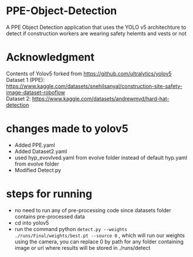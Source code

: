 # PPE-Object-Detection
A PPE Object Detection application that uses the YOLO v5 architechture to detect if construction workers are wearing safety helemts and vests or not

# **Acknowledgment**
Contents of Yolov5 forked from https://github.com/ultralytics/yolov5 \
Dataset 1 (PPE): https://www.kaggle.com/datasets/snehilsanyal/construction-site-safety-image-dataset-roboflow \
Dataset 2: https://www.kaggle.com/datasets/andrewmvd/hard-hat-detection

# changes made to yolov5
- Added PPE.yaml
- Added Dataset2.yaml
- used hyp_evovlved.yaml from evolve folder instead of default hyp.yaml from evolve folder
- Modified Detect.py

# steps for running
- no need to run any of pre-processing code since datasets folder contains pre-processed data
- cd into yolov5
- run the command python ` detect.py --weights ./runs/Final/weights/best.pt --source 0 ` , which will run our weights using the camera, you can replace 0 by path for any folder containing image or url where results will be stored in ./runs/detect
